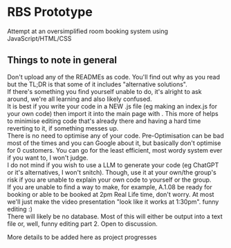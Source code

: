 # RBS Prototype
Attempt at an oversimplified room booking system using JavaScript/HTML/CSS

## Things to note in general
Don't upload any of the READMEs as code. You'll find out why as you read but the TL;DR is that some of it includes "alternative solutions".  
If there's something you find yourself unable to do, it's alright to ask around, we're all learning and also likely confused.  
It is best if you write your code in a NEW .js file (eg making an index.js for your own code) then import it into the main page with <script src="index.js"></script>. This more of helps to minimise editing code that's already there and having a hard time reverting to it, if something messes up.  
There is no need to optimise any of your code. Pre-Optimisation can be bad most of the times and you can Google about it, but basically don't optimise for 0 customers. You can go for the least efficient, most wordy system ever if you want to, I won't judge.  
I do not mind if you wish to use a LLM to generate your code (eg ChatGPT or it's alternatives, I won't snitch). Though, use it at your own/the group's risk if you are unable to explain your own code to yourself or the group.  
If you are unable to find a way to make, for example, A.1.08 be ready for booking or able to be booked at 2pm Real Life time, don't worry. At most we'll just make the video presentation "look like it works at 1:30pm". funny editing :)  
There will likely be no database. Most of this will either be output into a text file or, well, funny editing part 2. Open to discussion.  

More details to be added here as project progresses
